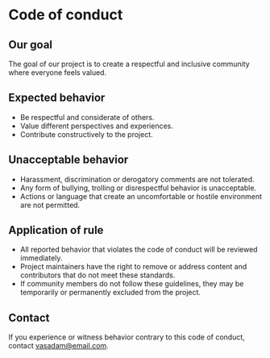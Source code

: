 # Code of conduct

## Our goal

The goal of our project is to create a respectful and inclusive community where everyone feels valued.

## Expected behavior

- Be respectful and considerate of others.
- Value different perspectives and experiences.
- Contribute constructively to the project.

## Unacceptable behavior

- Harassment, discrimination or derogatory comments are not tolerated.
- Any form of bullying, trolling or disrespectful behavior is unacceptable.
- Actions or language that create an uncomfortable or hostile environment are not permitted.


## Application of rule

- All reported behavior that violates the code of conduct will be reviewed immediately.
- Project maintainers have the right to remove or address content and contributors that do not meet these standards.
- If community members do not follow these guidelines, they may be temporarily or permanently excluded from the project.

## Contact

If you experience or witness behavior contrary to this code of conduct, contact vasadam@email.com.
